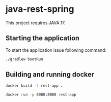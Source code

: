 # java-rest-spring

This project requires JAVA 17.

## Starting the application
To start the application issue following command:
```bash
./gradlew bootRun
```
## Building and running docker
```bash
docker build -t rest-app .
```

```bash
docker run -p 8080:8080 rest-app
```
